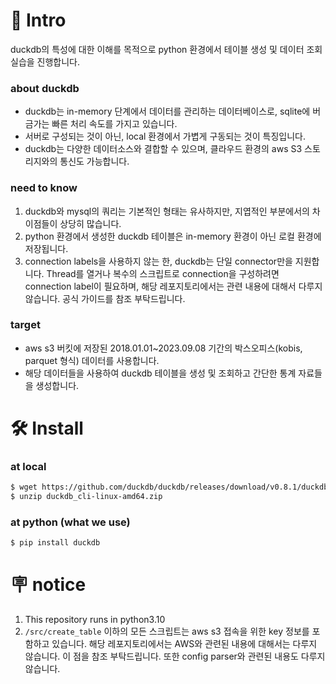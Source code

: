 # 🔬 Intro
duckdb의 특성에 대한 이해를 목적으로 python 환경에서 테이블 생성 및 데이터 조회 실습을 진행합니다.

### about duckdb
- duckdb는 in-memory 단계에서 데이터를 관리하는 데이터베이스로, sqlite에 버금가는 빠른 처리 속도를 가지고 있습니다.
- 서버로 구성되는 것이 아닌, local 환경에서 가볍게 구동되는 것이 특징입니다.
- duckdb는 다양한 데이터소스와 결합할 수 있으며, 클라우드 환경의 aws S3 스토리지와의 통신도 가능합니다.

### need to know
1. duckdb와 mysql의 쿼리는 기본적인 형태는 유사하지만, 지엽적인 부분에서의 차이점들이 상당히 많습니다.
2. python 환경에서 생성한 duckdb 테이블은 in-memory 환경이 아닌 로컬 환경에 저장됩니다.
3. connection labels을 사용하지 않는 한, duckdb는 단일 connector만을 지원합니다. Thread를 열거나 복수의 스크립트로 connection을 구성하려면 connection label이 필요하며, 해당 레포지토리에서는 관련 내용에 대해서 다루지 않습니다. 공식 가이드를 참조 부탁드립니다.

### target
- aws s3 버킷에 저장된 2018.01.01~2023.09.08 기간의 박스오피스(kobis, parquet 형식) 데이터를 사용합니다.
- 해당 데이터들을 사용하여 duckdb 테이블을 생성 및 조회하고 간단한 통계 자료들을 생성합니다.

# 🛠️ Install
### at local
``` bash
$ wget https://github.com/duckdb/duckdb/releases/download/v0.8.1/duckdb_cli-linux-amd64.zip
$ unzip duckdb_cli-linux-amd64.zip
```

### at python (what we use)
``` bash
$ pip install duckdb
```

# 🪧 notice
1. This repository runs in python3.10
2. `/src/create_table` 이하의 모든 스크립트는 aws s3 접속을 위한 key 정보를 포함하고 있습니다.
해당 레포지토리에서는 AWS와 관련된 내용에 대해서는 다루지 않습니다. 이 점을 참조 부탁드립니다.
또한 config parser와 관련된 내용도 다루지 않습니다.